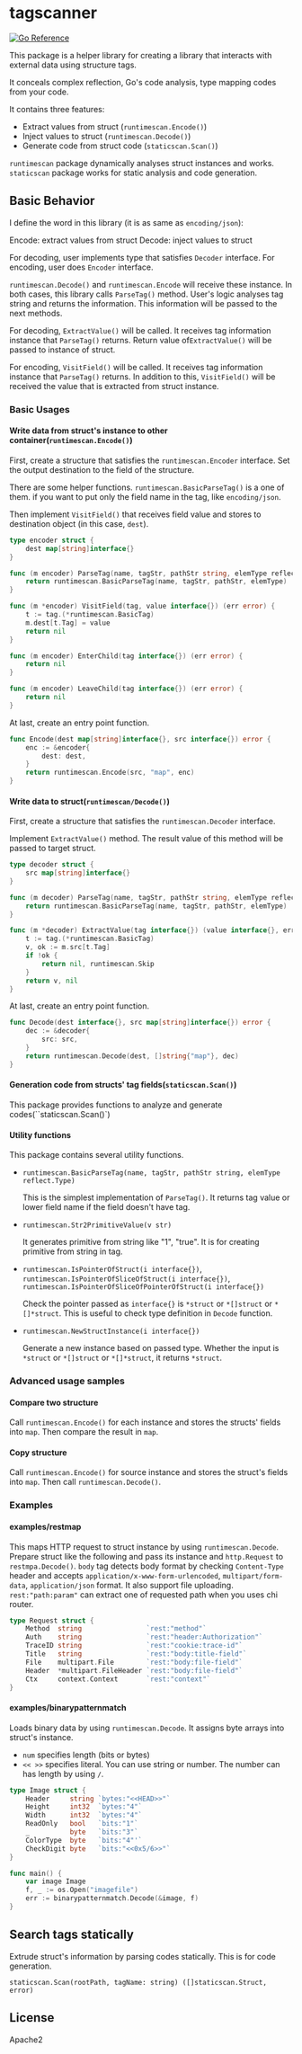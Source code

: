 # tagscanner

[![Go Reference](https://pkg.go.dev/badge/github.com/future-architect/tagscanner.svg)](https://pkg.go.dev/github.com/future-architect/tagscanner)

This package is a helper library for creating a library that interacts with external data using structure tags.

It conceals complex reflection, Go's code analysis, type mapping codes from your code.

It contains three features:

* Extract values from struct (``runtimescan.Encode()``)
* Inject values to struct (``runtimescan.Decode()``)
* Generate code from struct code (``staticscan.Scan()``)

``runtimescan`` package dynamically analyses struct instances and works. 
``staticscan`` package works for static analysis and code generation.

## Basic Behavior

I define the word in this library (it is as same as ``encoding/json``):

Encode: extract values from struct
Decode: inject values to struct

For decoding, user implements type that satisfies ``Decoder`` interface. For encoding, user does ``Encoder`` interface.

``runtimescan.Decode()`` and ``runtimescan.Encode`` will receive these instance. In both cases, this library calls ``ParseTag()`` method.
User's logic analyses tag string and returns the information. This information will be passed to the next methods.

For decoding, ``ExtractValue()`` will be called. It receives tag information instance that ``ParseTag()`` returns.
Return value of``ExtractValue()`` will be passed to instance of struct.

For encoding, ``VisitField()`` will be called. It receives tag information instance that ``ParseTag()`` returns.
In addition to this, ``VisitField()`` will be received the value that is extracted from struct instance.

### Basic Usages

#### Write data from struct's instance to other container(``runtimescan.Encode()``)

First, create a structure that satisfies the ``runtimescan.Encoder`` interface. Set the output destination to the field of the structure.

There are some helper functions.  ``runtimescan.BasicParseTag()`` is a one of them. if you want to put only the field name in the tag, like ``encoding/json``.

Then implement ``VisitField()`` that receives field value and stores to destination object (in this case, ``dest``).

```go
type encoder struct {
	dest map[string]interface{}
}

func (m encoder) ParseTag(name, tagStr, pathStr string, elemType reflect.Type) (tag interface{}, err error) {
	return runtimescan.BasicParseTag(name, tagStr, pathStr, elemType)
}

func (m *encoder) VisitField(tag, value interface{}) (err error) {
	t := tag.(*runtimescan.BasicTag)
	m.dest[t.Tag] = value
	return nil
}

func (m encoder) EnterChild(tag interface{}) (err error) {
	return nil
}

func (m encoder) LeaveChild(tag interface{}) (err error) {
	return nil
}
```

At last, create an entry point function.

```go
func Encode(dest map[string]interface{}, src interface{}) error {
	enc := &encoder{
		dest: dest,
	}
	return runtimescan.Encode(src, "map", enc)
}
```

#### Write data to struct(``runtimescan/Decode()``)

First, create a structure that satisfies the ``runtimescan.Decoder`` interface.

Implement ``ExtractValue()`` method. The result value of this method will be passed to target struct.

```go
type decoder struct {
	src map[string]interface{}
}

func (m decoder) ParseTag(name, tagStr, pathStr string, elemType reflect.Type) (tag interface{}, err error) {
	return runtimescan.BasicParseTag(name, tagStr, pathStr, elemType)
}

func (m *decoder) ExtractValue(tag interface{}) (value interface{}, err error) {
	t := tag.(*runtimescan.BasicTag)
	v, ok := m.src[t.Tag]
	if !ok {
		return nil, runtimescan.Skip
	}
	return v, nil
}
```

At last, create an entry point function.

```go
func Decode(dest interface{}, src map[string]interface{}) error {
	dec := &decoder{
		src: src,
	}
	return runtimescan.Decode(dest, []string{"map"}, dec)
}


```

#### Generation code from structs' tag fields(``staticscan.Scan()``)

This package provides functions to analyze and generate codes(``staticscan.Scan()`)

#### Utility functions

This package contains several utility functions.

* ``runtimescan.BasicParseTag(name, tagStr, pathStr string, elemType reflect.Type)``

  This is the simplest implementation of ``ParseTag()``. It returns tag value or lower field name if the field doesn't have tag.

* ``runtimescan.Str2PrimitiveValue(v str)``

  It generates primitive from string like "1", "true". It is for creating primitive from string in tag.

* ``runtimescan.IsPointerOfStruct(i interface{})``, ``runtimescan.IsPointerOfSliceOfStruct(i interface{})``, ``runtimescan.IsPointerOfSliceOfPointerOfStruct(i interface{})``

  Check the pointer passed as ``interface{}`` is ``*struct`` or ``*[]struct`` or ``*[]*struct``.
  This is useful to check type definition in ``Decode`` function.

* ``runtimescan.NewStructInstance(i interface{})``

  Generate a new instance based on passed type. Whether the input is ``*struct`` or ``*[]struct`` or ``*[]*struct``, it returns ``*struct``.

### Advanced usage samples

#### Compare two structure

Call ``runtimescan.Encode()`` for each instance and stores the structs' fields into ``map``. Then compare the result in ``map``.

#### Copy structure

Call ``runtimescan.Encode()`` for source instance and stores the struct's fields into ``map``. Then call ``runtimescan.Decode()``.

### Examples

#### examples/restmap

This maps HTTP request to struct instance by using ``runtimescan.Decode``.
Prepare struct like the following and pass its instance and ``http.Request`` to ``restmpa.Decode()``.
``body`` tag detects body format by checking ``Content-Type`` header and accepts ``application/x-www-form-urlencoded``, ``multipart/form-data``, ``application/json`` format.
It also support file uploading. ``rest:"path:param"`` can extract one of requested path when you uses chi router.

```go
type Request struct {
	Method  string                `rest:"method"`
	Auth    string                `rest:"header:Authorization"`
	TraceID string                `rest:"cookie:trace-id"`
	Title   string                `rest:"body:title-field"`
	File    multipart.File        `rest:"body:file-field"`
	Header  *multipart.FileHeader `rest:"body:file-field"`
	Ctx     context.Context       `rest:"context"`
}
```

#### examples/binarypatternmatch

Loads binary data by using ``runtimescan.Decode``. It assigns byte arrays into struct's instance.

* ``num`` specifies length (bits or bytes)
* ``<< >>`` specifies literal. You can use string or number. The number can has length by using ``/``.

```go
type Image struct {
	Header     string `bytes:"<<HEAD>>"`
	Height     int32  `bytes:"4"`
    Width      int32  `bytes:"4"`
	ReadOnly   bool   `bits:"1"`
	_          byte   `bits:"3"`
	ColorType  byte   `bits:"4"'`
	CheckDigit byte   `bits:"<<0x5/6>>"`
}

func main() {
	var image Image
	f, _ := os.Open("imagefile")
    err := binarypatternmatch.Decode(&image, f)
}

```

## Search tags statically

Extrude struct's information by parsing codes statically.
This is for code generation.

``staticscan.Scan(rootPath, tagName: string) ([]staticscan.Struct, error)``


## License

Apache2
